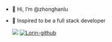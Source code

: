 - 👋 Hi, I’m @zhonghanlu
- 👀 Inspired to be a full stack developer </br>
 
    ![](https://komarev.com/ghpvc/?username=your-github-username)
[![Lorin-github](https://github-readme-stats.vercel.app/api?username=zhonghanlu)](https://github.com/anuraghazra/github-readme-stats)
